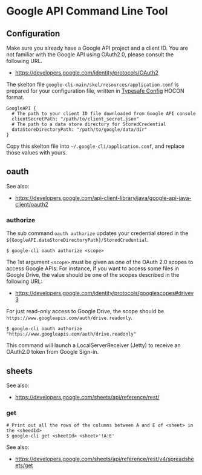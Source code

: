 # Google API Command Line Tool

## Configuration

Make sure you already have a Google API project and a client ID. You are not familiar with the Google API using OAuth2.0, please consult the following URL.

* https://developers.google.com/identity/protocols/OAuth2

The skelton file `google-cli-main/skel/resources/application.conf` is prepared for your configuration file, written in [Typesafe Config](https://typesafehub.github.io/config/) HOCON format.

    GoogleAPI {
      # The path to your client ID file downloaded from Google API console
      clientSecretPath: "/path/to/client_secret.json"
      # The path to a data store directory for StoredCredential
      dataStoreDirectoryPath: "/path/to/google/data/dir"
    }

Copy this skelton file into `~/.google-cli/application.conf`, and replace those values with yours.

## oauth

See also:
* <https://developers.google.com/api-client-library/java/google-api-java-client/oauth2>

### authorize

The sub command `oauth authorize` updates your credential stored in the `${GoogleAPI.dataStoreDirectoryPath}/StoredCredential`.

    $ google-cli oauth authorize <scope>

The 1st argument `<scope>` must be given as one of the OAuth 2.0 scopes to access Google APIs. For instance, if you want to access some files in Google Drive, the value should be one of the scopes described in the following URL:

* <https://developers.google.com/identity/protocols/googlescopes#drivev3>

For just read-only access to Google Drive, the scope should be `https://www.googleapis.com/auth/drive.readonly`.

    $ google-cli oauth authorize "https://www.googleapis.com/auth/drive.readonly"

This command will launch a LocalServerReceiver (Jetty) to receive an OAuth2.0 token from Google Sign-in.

## sheets

See also:
* <https://developers.google.com/sheets/api/reference/rest/>

### get

    # Print out all the rows of the columns between A and E of <sheet> in the <sheedId>
    $ google-cli get <sheetId> <sheet>'!A:E'

See also:
* <https://developers.google.com/sheets/api/reference/rest/v4/spreadsheets/get>

